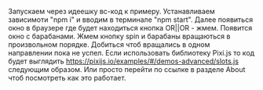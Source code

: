 Запускаем через идеешку вс-код к примеру. Устанавливаем зависимоти "npm i" 
и вводим в терминале "npm start". Далее появиться окно в браузере где 
будет находиться кнопка OR||OR - жмем. Появится окно с барабанами. Жмем кнопку
spin и барабаны вращаються в произвольном порядке. Добиться чтоб вращались 
в одном направлении пока не успел. Если использовать библиотеку Pixi.js то код 
будет выглядить https://pixijs.io/examples/#/demos-advanced/slots.js следующим  образом.
Или просто перейти по ссылке  в разделе About чтоб посмотреть как это работает.